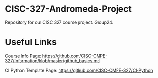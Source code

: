 # CISC-327-Andromeda-Project
Repository for our CISC 327 course project. Group24.

# Useful Links
Course Info Page: https://github.com/CISC-CMPE-327/Information/blob/master/github_basics.md

CI Python Template Page: https://github.com/CISC-CMPE-327/CI-Python
